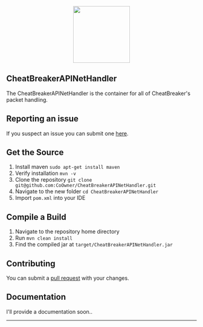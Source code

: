 
<p align="center">
    <img src="http://hyzeria.com/LunarBreaker.png" width="150" height="150"/>
</p>

## CheatBreakerAPINetHandler

The CheatBreakerAPINetHandler is the container for all of CheatBreaker's packet handling.

## Reporting an issue

If you suspect an issue you can submit one [here](https://github.com/CoOwner/CheatBreakerAPINetHandler/issues).

## Get the Source

1. Install maven `sudo apt-get install maven`
2. Verify installation `mvn -v`
3. Clone the repository `git clone git@github.com:CoOwner/CheatBreakerAPINetHandler.git`
4. Navigate to the new folder `cd CheatBreakerAPINetHandler`
5. Import `pom.xml` into your IDE

## Compile a Build

1. Navigate to the repository home directory
2. Run `mvn clean install`
3. Find the compiled jar at `target/CheatBreakerAPINetHandler.jar`

## Contributing

You can submit a [pull request](https://github.com/CoOwner/CheatBreakerAPINetHandler/pulls) with your changes.

## Documentation

I'll provide a documentation soon..

---
